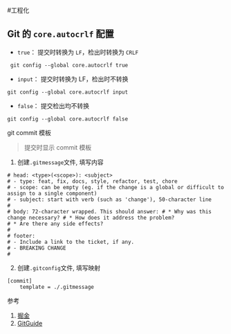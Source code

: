 #工程化

## Git 的 `core.autocrlf` 配置

- `true`： 提交时转换为 `LF`，检出时转换为 `CRLF`

```shell
 git config --global core.autocrlf true
```

- `input`： 提交时转换为 LF，检出时不转换

```shell
git config --global core.autocrlf input
```

- `false`： 提交检出均不转换

```shell
git config --global core.autocrlf false
```

git commit 模板

> 提交时显示 commit 模板

1. 创建`.gitmessage`文件, 填写内容

```gitmessage
# head: <type>(<scope>): <subject>
# - type: feat, fix, docs, style, refactor, test, chore
# - scope: can be empty (eg. if the change is a global or difficult to assign to a single component)
# - subject: start with verb (such as 'change'), 50-character line
#
# body: 72-character wrapped. This should answer: # * Why was this change necessary? # * How does it address the problem?
# * Are there any side effects?
#
# footer:
# - Include a link to the ticket, if any.
# - BREAKING CHANGE
#
```

2. 创建`.gitconfig`文件, 填写映射

```gitconfig
[commit]
	template = ./.gitmessage
```

参考

1. [掘金](https://juejin.cn/post/6844904085779382280)
2. [GitGuide](https://zjdoc-gitguide.readthedocs.io/zh_CN/latest/message/gitmessage.html)
